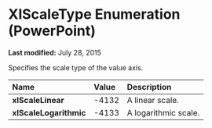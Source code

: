 
# XlScaleType Enumeration (PowerPoint)

 **Last modified:** July 28, 2015

Specifies the scale type of the value axis.


|**Name**|**Value**|**Description**|
|:-----|:-----|:-----|
| **xlScaleLinear**|-4132|A linear scale.|
| **xlScaleLogarithmic**|-4133|A logarithmic scale.|
